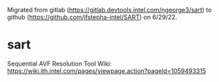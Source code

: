 Migrated from gitlab (https://gitlab.devtools.intel.com/ngeorge3/sart) to github (https://github.com/jfstepha-intel/SART) on 6/29/22.

# sart
Sequential AVF Resolution Tool
Wiki: https://wiki.ith.intel.com/pages/viewpage.action?pageId=1059493315

